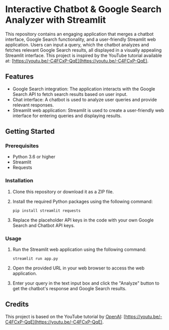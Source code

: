 # Interactive Chatbot & Google Search Analyzer with Streamlit

This repository contains an engaging application that merges a chatbot interface, Google Search functionality, and a user-friendly Streamlit web application. Users can input a query, which the chatbot analyzes and fetches relevant Google Search results, all displayed in a visually appealing Streamlit interface. This project is inspired by the YouTube tutorial available at: [https://youtu.be/-C4FCxP-QqE](https://youtu.be/-C4FCxP-QqE).

## Features

- Google Search integration: The application interacts with the Google Search API to fetch search results based on user input.
- Chat interface: A chatbot is used to analyze user queries and provide relevant responses.
- Streamlit web application: Streamlit is used to create a user-friendly web interface for entering queries and displaying results.

## Getting Started

### Prerequisites

- Python 3.6 or higher
- Streamlit
- Requests

### Installation

1. Clone this repository or download it as a ZIP file.
2. Install the required Python packages using the following command:

   ```
   pip install streamlit requests
   ```

3. Replace the placeholder API keys in the code with your own Google Search and Chatbot API keys.

### Usage

1. Run the Streamlit web application using the following command:

   ```
   streamlit run app.py
   ```

2. Open the provided URL in your web browser to access the web application.
3. Enter your query in the text input box and click the "Analyze" button to get the chatbot's response and Google Search results.

## Credits

This project is based on the YouTube tutorial by [OpenAI](https://www.youtube.com/channel/UCXZCJX9nG85Mj3Pq3t_nBYQ): [https://youtu.be/-C4FCxP-QqE](https://youtu.be/-C4FCxP-QqE).
